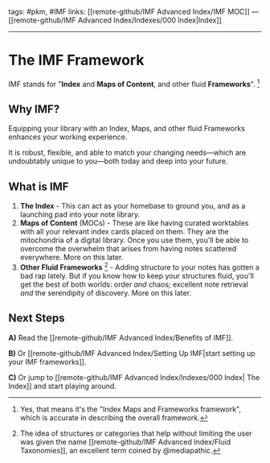 tags: #pkm, #IMF
links: [[remote-github/IMF Advanced Index/IMF MOC]] — [[remote-github/IMF Advanced Index/Indexes/000 Index|Index]]

---
# The IMF Framework
IMF stands for "**Index** and **Maps of Content**, and other fluid **Frameworks**". [^1]

## Why IMF?
Equipping your library with an Index, Maps, and other fluid Frameworks enhances your working experience. 

It is robust, flexible, and able to match your changing needs—which are undoubtably unique to you—both today and deep into your future.

## What is IMF
1. **The Index** - This can act as your homebase to ground you, and as a launching pad into your note library.
2. **Maps of Content** (MOCs) - These are like having curated worktables with all your relevant index cards placed on them. They are the mitochondria of a digital library. Once you use them, you'll be able to overcome the overwhelm that arises from having notes scattered everywhere. More on this later.
3. **Other Fluid Frameworks** [^2] -  Adding structure to your notes has gotten a bad rap lately. But if you know how to keep your structures fluid, you'll get the best of both worlds: order *and* chaos; excellent note retrieval *and* the serendipity of discovery. More on this later. 

## Next Steps
**A)** Read the [[remote-github/IMF Advanced Index/Benefits of IMF]].

**B)** Or [[remote-github/IMF Advanced Index/Setting Up IMF|start setting up your IMF frameworks]].

**C)** Or jump to [[remote-github/IMF Advanced Index/Indexes/000 Index| The Index]] and start playing around.


[^1]: Yes, that means it's the "Index Maps and Frameworks framework", which is accurate in describing the overall framework.
[^2]: The idea of structures or categories that help without limiting the user was given the name [[remote-github/IMF Advanced Index/Fluid Taxonomies]], an excellent term coined by @mediapathic.